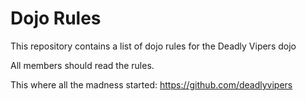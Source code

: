 Dojo Rules
==========

This repository contains a list of dojo rules for the Deadly Vipers dojo

All members should read the rules. 

This where all the madness started: https://github.com/deadlyvipers

